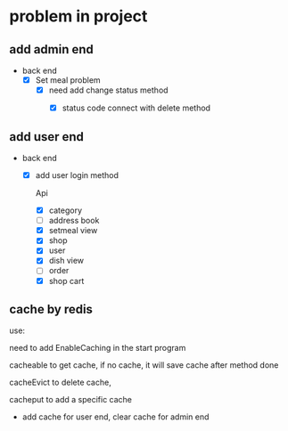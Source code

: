 # problem in project

## add admin end

- back end
  - [x] Set meal problem
    - [x] need add change status method
      - [x] status code connect with delete method



## add user end

- back end
  - [x] add user login method
  
    Api
  
    - [x] category
    - [ ] address book
    - [x] setmeal view
    - [x] shop
    - [x] user
    - [x] dish view
    - [ ] order
    - [x] shop cart

## cache by redis

use:

need to add EnableCaching in the start program

cacheable to get cache, if no cache, it will save cache after method done

cacheEvict to delete cache,

cacheput to add a specific cache

- add cache for user end, clear cache for admin end
